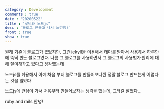 ```yaml
---
category : Development
comments : true
date : "20200522"
title : "루비와 노드js"
desc : "블로그 만들고 나서 느낀점!"
front : true
show : true
---
```


원래 기존의 블로그가 있었지만, 그건 jekyll을 이용해서 테마를 받아서 사용해서
하루만에 뚝딱 만든 블로그였다. 나름 그 블로그를 사용하면서 그 블로그의 사용법가
원리에 대해 잘이해하고 있다고 생각했는데

노드js를 이용해서 아예 처음 부터 블로그를 만들어보니깐 정말 블로그 만드는게 어렵다는
것을 알았다.

노드js에 관심이 가서 처음부터 만들어보자는 생각을 했는데, 그러길 잘했다...

ruby and rails 안녕!